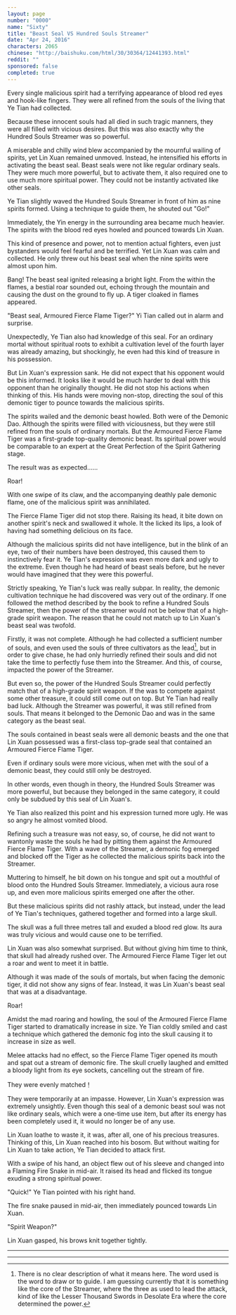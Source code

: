 ```yaml
---
layout: page
number: "0000"
name: "Sixty"
title: "Beast Seal VS Hundred Souls Streamer"
date: "Apr 24, 2016"
characters: 2065
chinese: "http://baishuku.com/html/30/30364/12441393.html"
reddit: ""
sponsored: false
completed: true
---
```


Every single malicious spirit had a terrifying appearance of blood red eyes and hook-like fingers. They were all refined from the souls of the living that Ye Tian had collected.

Because these innocent souls had all died in such tragic manners, they were all filled with vicious desires. But this was also exactly why the Hundred Souls Streamer was so powerful.

A miserable and chilly wind blew accompanied by the mournful wailing of spirits, yet Lin Xuan remained unmoved. Instead, he intensified his efforts in activating the beast seal. Beast seals were not like regular ordinary seals. They were much more powerful, but to activate them, it also required one to use much more spiritual power. They could not be instantly activated like other seals.

Ye Tian slightly waved the Hundred Souls Streamer in front of him as nine spirits formed. Using a technique to guide them, he shouted out "Go!"

Immediately, the Yin energy in the surrounding area became much heavier. The spirits with the blood red eyes howled and pounced towards Lin Xuan.

This kind of presence and power, not to mention actual fighters, even just bystanders would feel fearful and be terrified. Yet Lin Xuan was calm and collected. He only threw out his beast seal when the nine spirits were almost upon him.

Bang! The beast seal ignited releasing a bright light. From the within the flames, a bestial roar sounded out, echoing through the mountain and causing the dust on the ground to fly up. A tiger cloaked in flames appeared.

"Beast seal, Armoured Fierce Flame Tiger?" Yi Tian called out in alarm and surprise.

Unexpectedly, Ye Tian also had knowledge of this seal. For an ordinary mortal without spiritual roots to exhibit a cultivation level of the fourth layer was already amazing, but shockingly, he even had this kind of treasure in his possession.

But Lin Xuan's expression sank. He did not expect that his opponent would be this informed. It looks like it would be much harder to deal with this opponent than he originally thought. He did not stop his actions when thinking of this. His hands were moving non-stop, directing the soul of this demonic tiger to pounce towards the malicious spirits.

The spirits wailed and the demonic beast howled. Both were of the Demonic Dao. Although the spirits were filled with viciousness, but they were still refined from the souls of ordinary mortals. But the Armoured Fierce Flame Tiger was a first-grade top-quality demonic beast. Its spiritual power would be comparable to an expert at the Great Perfection of the Spirit Gathering stage.

The result was as expected......

Roar!

With one swipe of its claw, and the accompanying deathly pale demonic flame, one of the malicious spirit was annihilated.

The Fierce Flame Tiger did not stop there. Raising its head, it bite down on another spirit's neck and swallowed it whole. It the licked its lips, a look of having had something delicious on its face.

Although the malicious spirits did not have intelligence, but in the blink of an eye, two of their numbers have been destroyed, this caused them to instinctively fear it. Ye Tian's expression was even more dark and ugly to the extreme. Even though he had heard of beast seals before, but he never would have imagined that they were this powerful.

Strictly speaking, Ye Tian's luck was really subpar. In reality, the demonic cultivation technique he had discovered was very out of the ordinary. If one followed the method described by the book to refine a Hundred Souls Streamer, then the power of the streamer would not be below that of a high-grade spirit weapon. The reason that he could not match up to Lin Xuan's beast seal was twofold.

Firstly, it was not complete. Although he had collected a sufficient number of souls, and even used the souls of three cultivators as the lead[^1], but in order to give chase, he had only hurriedly refined their souls and did not take the time to perfectly fuse them into the Streamer. And this, of course, impacted the power of the Streamer.

But even so, the power of the Hundred Souls Streamer could perfectly match that of a high-grade spirit weapon. If the was to compete against some other treasure, it could still come out on top. But Ye Tian had really bad luck. Although the Streamer was powerful, it was still refined from souls. That means it belonged to the Demonic Dao and was in the same category as the beast seal.

The souls contained in beast seals were all demonic beasts and the one that Lin Xuan possessed was a first-class top-grade seal that contained an Armoured Fierce Flame Tiger.

Even if ordinary souls were more vicious, when met with the soul of a demonic beast, they could still only be destroyed.

In other words, even though in theory, the Hundred Souls Streamer was more powerful, but because they belonged in the same category, it could only be subdued by this seal of Lin Xuan's.

Ye Tian also realized this point and his expression turned more ugly. He was so angry he almost vomited blood.

Refining such a treasure was not easy, so, of course, he did not want to wantonly waste the souls he had by pitting them against the Armoured Fierce Flame Tiger. With a wave of the Streamer, a demonic fog emerged and blocked off the Tiger as he collected the malicious spirits back into the Streamer.

Muttering to himself, he bit down on his tongue and spit out a mouthful of blood onto the Hundred Souls Streamer. Immediately, a vicious aura rose up, and even more malicious spirits emerged one after the other.

But these malicious spirits did not rashly attack, but instead, under the lead of Ye Tian's techniques, gathered together and formed into a large skull.

The skull was a full three metres tall and exuded a blood red glow. Its aura was truly vicious and would cause one to be terrified.

Lin Xuan was also somewhat surprised. But without giving him time to think, that skull had already rushed over. The Armoured Fierce Flame Tiger let out a roar and went to meet it in battle.

Although it was made of the souls of mortals, but when facing the demonic tiger, it did not show any signs of fear. Instead, it was Lin Xuan's beast seal that was at a disadvantage.

Roar!

Amidst the mad roaring and howling, the soul of the Armoured Fierce Flame Tiger started to dramatically increase in size. Ye Tian coldly smiled and cast a technique which gathered the demonic fog into the skull causing it to increase in size as well.

Melee attacks had no effect, so the Fierce Flame Tiger opened its mouth and spat out a stream of demonic fire. The skull cruelly laughed and emitted a bloody light from its eye sockets, cancelling out the stream of fire.

They were evenly matched！

They were temporarily at an impasse. However, Lin Xuan's expression was extremely unsightly. Even though this seal of a demonic beast soul was not like ordinary seals, which were a one-time use item, but after its energy has been completely used it, it would no longer be of any use.

Lin Xuan loathe to waste it, it was, after all, one of his precious treasures. Thinking of this, Lin Xuan reached into his bosom. But without waiting for Lin Xuan to take action, Ye Tian decided to attack first.

With a swipe of his hand, an object flew out of his sleeve and changed into a Flaming Fire Snake in mid-air. It raised its head and flicked its tongue exuding a strong spiritual power.

"Quick!" Ye Tian pointed with his right hand.

The fire snake paused in mid-air, then immediately pounced towards Lin Xuan.

"Spirit Weapon?"

Lin Xuan gasped, his brows knit together tightly.

- - -
- - -

[^1]: There is no clear description of what it means here. The word used is the word to draw or to guide. I am guessing currently that it is something like the core of the Streamer, where the three as used to lead the attack, kind of like the Lesser Thousand Swords in Desolate Era where the core determined the power.
